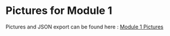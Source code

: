# Pictures for Module 1
Pictures and JSON export can be found here : [Module 1 Pictures](https://drive.google.com/drive/folders/1D-N9tiQvGnlgn_py9h31bmMZvoWe5fUy?usp=sharing)

